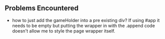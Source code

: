 ## Problems Encountered

- how to just add the gameHolder into a pre existing div? If using #app it needs to be empty but putting the wrapper in with the .append code doesn't allow me to style the page wrapper itself.
